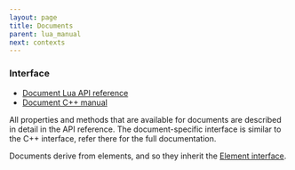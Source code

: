 ```yaml
---
layout: page
title: Documents
parent: lua_manual
next: contexts
---
```


### Interface

- [Document Lua API reference](api_reference.html#Document)
- [Document C++ manual](../cpp_manual/documents.html)

All properties and methods that are available for documents are described in detail in the API reference. The document-specific interface is similar to the C++ interface, refer there for the full documentation.

Documents derive from elements, and so they inherit the [Element interface](elements.html#interface). 

